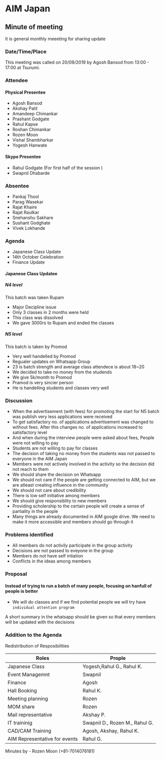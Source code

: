 # AIM Japan
## Minute of meeting
It is general monthly meeeting for sharing update

### Date/Time/Place
This meeting was called on 20/09/2019 by Agosh Bansod from 13:00 - 17:00 at Tsurumi.

### Attendee

#### Physical Presentee
- Agosh Bansod
- Akshay Patil
- Amandeep Chimankar
- Prashant Godgate
- Rahul Kapse
- Roshan Chimankar
- Rozen Moon
- Vishal Shambharkar
- Yogesh Hanwate

#### Skype Presentee
- Rahul Godgate (For first half of the session )
- Swapnil Dhabarde

### Absentee
- Pankaj Thool
- Parag Wasekar
- Rajat Khaire
- Rajat Raulkar
- Snehanshu Sakhare
- Sushant Godghate
- Vivek Lokhande

### Agenda
- Japanese Class Update
- 14th October Celebration
- Finance Update

#### Japanese Class Updatee

##### N4 level
This batch was taken Rupam
- Major Decipline issue
- Only 3 classes in 2 months were held
- This class was dissolved
- We gave 3000rs to Rupam and ended the classes

##### N5 level
This batch is taken by Promod
- Very well handelled by Promod
- Regualer updates on Whatsapp Group
- 23 is batch strength and average class attendece is about 18~20
- We decided to take no money from the studends
- We give 5k/month to Promod
- Pramod is very sincier person
- He is handelling students and classes very well

### Discussion
- When the advertisement (with fees) for promoting the start for N5 batch was publish very less applications were received
- To get satisfactory no. of applications advertisement was changed to without fees. After this changes no. of applications increased to satisfactory level
- And when during the interview people were asked about fees, People were not willing to pay
- Students are not willing to pay for classes
- The decision of taking no money from the students was not passed to everyone in the AIM Japan
- Members were not actively involved in the activity so the decision did not reach to them
- We should share the decision on Whatsapp
- We should not care if the people are getting connected to AIM, but we are atleast creating influence in the community
- We should not care about credibility
- There is low self initiative among members
- We should give responsiblity to new members
- Providing scholership to the certain people will create a sense of partiality in the people
- Many things are already documented in AIM google drive. We need to make it more accessible and members should go through it

### Problems identified
- All members do not activily participate in the group activity
- Decisions are not passed to eveyone in the group
- Members do not have self intiation
- Conflicts in the ideas among members


### Proposal

#### Instead of trying to run a batch of many people, focusing on hanfull of people is better
- We will do classes and if we find potential people we will try have `individual attention program`

A short summary in the whatsapp should be given so that every members will be updated with the decisions


### Addition to the Agenda
Redistribution of Resposibilities

| Roles | Prople |
| --- | --- |
| Japanese Class | Yogesh,Rahul G., Rahul K. |
| Event Managemnt | Swapnil |
| Finance | Agosh |
| Hall Booking | Rahul K. |
| Meeting planning | Rozen |
| MOM share | Rozen |
| Mail representative | Akshay P.|
| IT traininig| Swapnil D., Rozen M., Rahul G.|
| CAD/CAM Training | Agosh, Akshay, Rahul K.|
| AIM Representative for events | Rahul G.|



Minutes by - Rozen Moon (+81-7014076181)
